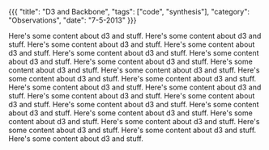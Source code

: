 {{{
  "title": "D3 and Backbone",
  "tags": ["code", "synthesis"],
  "category": "Observations",
  "date": "7-5-2013"
}}}

Here's some content about d3 and stuff. Here's some content about d3 and stuff. Here's some content about d3 and stuff. Here's some content about d3 and stuff. Here's some content about d3 and stuff. Here's some content about d3 and stuff. Here's some content about d3 <!--more--> and stuff. Here's some content about d3 and stuff. Here's some content about d3 and stuff. Here's some content about d3 and stuff. Here's some content about d3 and stuff. Here's some content about d3 and stuff. Here's some content about d3 and stuff. Here's some content about d3 and stuff. Here's some content about d3 and stuff. Here's some content about d3 and stuff. Here's some content about d3 and stuff. Here's some content about d3 and stuff. Here's some content about d3 and stuff. Here's some content about d3 and stuff. Here's some content about d3 and stuff. Here's some content about d3 and stuff. Here's some content about d3 and stuff. 